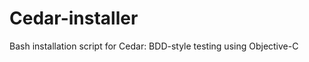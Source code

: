 Cedar-installer
===============

Bash installation script for Cedar: BDD-style testing using Objective-C